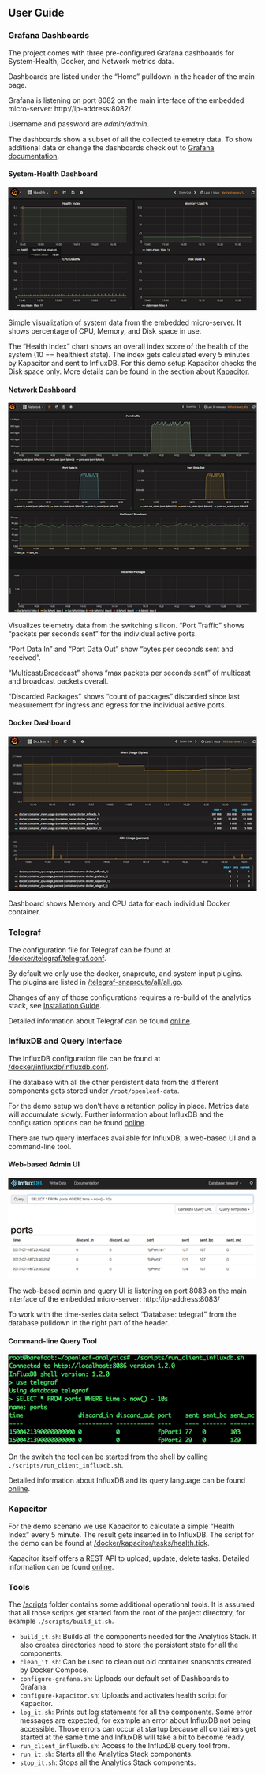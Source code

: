 ## User Guide

### Grafana Dashboards
The project comes with three pre-configured Grafana dashboards for System-Health, Docker, and Network metrics data.

Dashboards are listed under the “Home” pulldown in the header of the main page.

Grafana is listening on port 8082 on the main interface of the embedded micro-server: http://ip-address:8082/

Username and password are *admin/admin*.

The dashboards show a subset of all the collected telemetry data. To show additional data or change the dashboards check out to [Grafana documentation](http://docs.grafana.org/guides/getting_started/).

#### System-Health Dashboard
![health dashboard](https://github.com/att-innovate/openleaf-analytics/blob/master/docs/grafana-health.png)

Simple visualization of system data from the embedded micro-server. It shows percentage of CPU, Memory, and Disk space in use.

The “Health Index” chart shows an overall index score of the health of the system (10 == healthiest state). The index gets calculated every 5 minutes by Kapacitor and sent to InfluxDB. For this demo setup Kapacitor checks the Disk space only. More details can be found in the section about [Kapacitor](#kapacitor).

#### Network Dashboard
![network dashboard](https://github.com/att-innovate/openleaf-analytics/blob/master/docs/grafana-network.png)

Visualizes telemetry data from the switching silicon. “Port Traffic” shows “packets per seconds sent” for the individual active ports.

“Port Data In” and “Port Data Out” show “bytes per seconds sent and received”.

“Multicast/Broadcast” shows “max packets per seconds sent” of multicast and broadcast packets overall.

“Discarded Packages” shows “count of packages” discarded since last measurement for ingress and egress for the individual active ports.

#### Docker Dashboard
![docker dashboard](https://github.com/att-innovate/openleaf-analytics/blob/master/docs/grafana-docker.png)

Dashboard shows Memory and CPU data for each individual Docker container.
  
### Telegraf
The configuration file for Telegraf can be found at [/docker/telegraf/telegraf.conf](../docker/telegraf/telegraf.conf).

By default we only use the docker, snaproute, and system input plugins. The plugins are listed in [/telegraf-snaproute/all/all.go](../telegraf-snaproute/all/all.go).

Changes of any of those configurations requires a re-build of the analytics stack, see [Installation Guide](install.md).

Detailed information about Telegraf can be found [online](https://docs.influxdata.com/telegraf/v1.3/).

### InfluxDB and Query Interface
The InfluxDB configuration file can be found at [/docker/influxdb/influxdb.conf](../docker/influxdb/influxdb.conf).

The database with all the other persistent data from the different components gets stored under `/root/openleaf-data`.

For the demo setup we don’t have a retention policy in place. Metrics data will accumulate slowly. Further information about InfluxDB and the configuration options can be found [online](https://docs.influxdata.com/influxdb/v1.3/).

There are two query interfaces available for InfluxDB, a web-based UI and a command-line tool.

#### Web-based Admin UI
![admin ui](https://github.com/att-innovate/openleaf-analytics/blob/master/docs/influxdb-web.png)

The web-based admin and query UI is listening on port 8083 on the main interface of the embedded micro-server: http://ip-address:8083/

To work with the time-series data select “Database: telegraf” from the database pulldown in the right part of the header.

#### Command-line Query Tool
![query tool](https://github.com/att-innovate/openleaf-analytics/blob/master/docs/influxdb-cmdline.png)

On the switch the tool can be started from the shell by calling `./scripts/run_client_influxdb.sh`.

Detailed information about InfluxDB and its query language can be found [online](https://docs.influxdata.com/influxdb/v1.3/).

### Kapacitor
For the demo scenario we use Kapacitor to calculate a simple “Health Index” every 5 minute. The result gets inserted in to InfluxDB. The script for the demo can be found at [/docker/kapacitor/tasks/health.tick](../docker/kapacitor/tasks/health.tick).

Kapacitor itself offers a REST API to upload, update, delete tasks. Detailed information can be found [online](https://docs.influxdata.com/kapacitor/v1.3/api/api/).

### Tools
The [/scripts](../scripts) folder contains some additional operational tools. It is assumed that all those scripts get started from the root of the project directory, for example `./scripts/build_it.sh`.

- `build_it.sh`: Builds all the components needed for the Analytics Stack. It also creates directories need to store the persistent state for all the components.
- `clean_it.sh`: Can be used to clean out old container snapshots created by Docker Compose.
- `configure-grafana.sh`: Uploads our default set of Dashboards to Grafana.
- `configure-kapacitor.sh`: Uploads and activates health script for Kapacitor.
- `log_it.sh`: Prints out log statements for all the components. Some error messages are expected, for example an error about InfluxDB not being accessible. Those errors can occur at startup because all containers get started at the same time and InfluxDB will take a bit to become ready.
- `run_client_influxdb.sh`: Access to the InfluxDB query tool from.
- `run_it.sh`: Starts all the Analytics Stack components.
- `stop_it.sh`: Stops all the Analytics Stack components.
